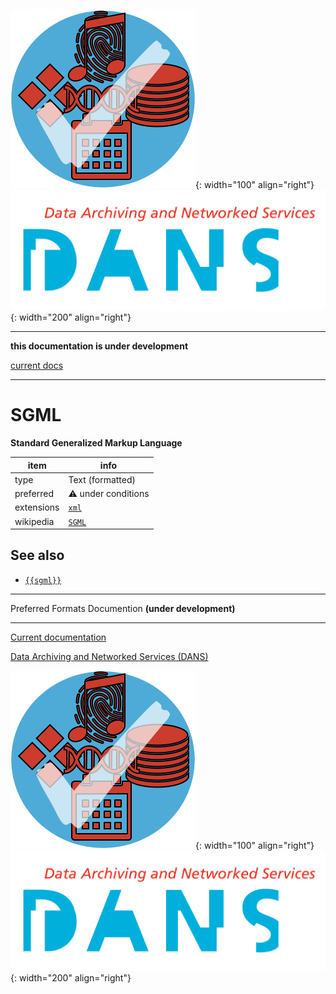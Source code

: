 ![img](../images/formats.png){: width="100" align="right"}
![img](../images/DANS.png){: width="200" align="right"}

---

**this documentation is under development**

[current docs]({{preferredFormats}})

---



# SGML

**Standard Generalized Markup Language**

item | info
--- | ---
type | Text (formatted)
preferred | ⚠️ under conditions
extensions | [`xml`](../extensions/xml.md)
wikipedia | [`SGML`]({{wikipedia}}/SGML)



## See also
*   [`{{sgml}}`]({{sgml}})




---

Preferred Formats Documention **(under development)**

---

[Current documentation]({{preferredFormats}})

[Data Archiving and Networked Services (DANS)]({{dans}})

![img](../images/formats.png){: width="100" align="right"}
![img](../images/DANS.png){: width="200" align="right"}
